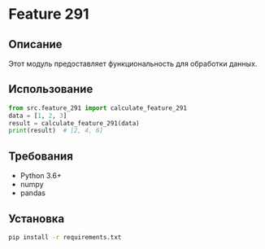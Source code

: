 # Feature 291
## Описание
Этот модуль предоставляет функциональность для обработки данных.
## Использование
```python
from src.feature_291 import calculate_feature_291
data = [1, 2, 3]
result = calculate_feature_291(data)
print(result)  # [2, 4, 6]
```
## Требования
- Python 3.6+
- numpy
- pandas
## Установка
```bash
pip install -r requirements.txt
```